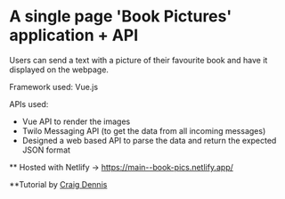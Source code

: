 # A single page 'Book Pictures' application + API

Users can send a text with a picture of their favourite book and have it displayed on the webpage.

Framework used: Vue.js

APIs used:

- Vue API to render the images
- Twilo Messaging API (to get the data from all incoming messages)
- Designed a web based API to parse the data and return the expected JSON format

\*\* Hosted with Netlify -> https://main--book-pics.netlify.app/

\*\*Tutorial by <a href="https://github.com/TwilioDevEd/introduction-to-apis-notes/blob/main/course-notes.md">Craig Dennis</a>

